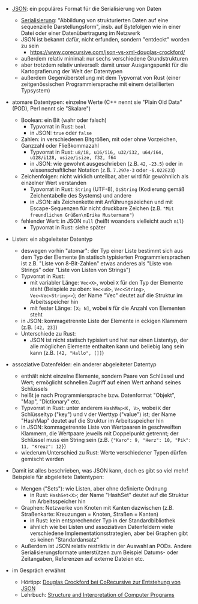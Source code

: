 - [JSON](https://de.wikipedia.org/w/index.php?title=JavaScript_Object_Notation&oldid=249644714): ein populäres Format für die Serialisierung von Daten
    - [Serialisierung](https://de.wikipedia.org/w/index.php?title=Serialisierung&oldid=241468956): "Abbildung von strukturierten Daten auf eine sequenzielle Darstellungsform", insb. auf Bytefolgen wie in einer Datei oder einer Datenübertragung im Netzwerk
    - JSON ist bekannt dafür, nicht erfunden, sondern "entdeckt" worden zu sein
        - https://www.corecursive.com/json-vs-xml-douglas-crockford/
    - außerdem relativ minimal: nur sechs verschiedene Grundstrukturen
    - aber trotzdem relativ universell: damit unser Ausgangspunkt für die Kartografierung der Welt der Datentypen
    - außerdem Gegenüberstellung mit dem Typvorrat von Rust (einer zeitgenössischen Programmiersprache mit einem detaillierten Typsystem)

- atomare Datentypen: einzelne Werte (C++ nennt sie "Plain Old Data" (POD), Perl nennt sie "Skalare")
    - Boolean: ein Bit (wahr oder falsch)
        - Typvorrat in Rust: `bool`
        - in JSON: `true` oder `false`
    - Zahlen: in verschiedenen Bitgrößen, mit oder ohne Vorzeichen, Ganzzahl oder Fließkommazahl
        - Typvorrat in Rust: `u8/i8, u16/i16, u32/i32, u64/i64, u128/i128, usize/isize, f32, f64`
        - in JSON: wie gewohnt ausgeschrieben (z.B. `42`, `-23.5`) oder in wissenschaftlicher Notation (z.B. `7.297e-3` oder `-6.022E23`)
    - Zeichenfolgen: nicht wirklich unteilbar, aber wird für gewöhnlich als einzelner Wert verstanden
        - Typvorrat in Rust: `String` (UTF-8), `OsString` (Kodierung gemäß Zeichentabelle des Systems) und andere
        - in JSON: als Zeichenkette mit Anführungszeichen und mit Escape-Sequenzen für nicht druckbare Zeichen (z.B. `"Mit freundlichen Grüßen\nErika Mustermann"`)
    - fehlender Wert: in JSON `null` (heißt woanders vielleicht auch `nil`)
        - Typvorrat in Rust: siehe später

- Listen: ein abgeleiteter Datentyp
    - deswegen vorhin "atomar": der Typ einer Liste bestimmt sich aus dem Typ der Elemente (in statisch typisierten Programmiersprachen ist z.B. "Liste von 8-Bit-Zahlen" etwas anderes als "Liste von Strings" oder "Liste von Listen von Strings")
    - Typvorrat in Rust:
        - mit variabler Länge: `Vec<X>`, wobei `X` für den Typ der Elemente steht (Beispiele zu oben: `Vec<u8>`, `Vec<String>`, `Vec<Vec<String>>`); der Name "Vec" deutet auf die Struktur im Arbeitsspeicher hin
        - mit fester Länge: `[X; N]`, wobei `N` für die Anzahl von Elementen steht
    - in JSON: kommagetrennte Liste der Elemente in eckigen Klammern (z.B. `[42, 23]`)
    - Unterschiede zu Rust:
        - JSON ist nicht statisch typisiert und hat nur einen Listentyp, der alle möglichen Elemente enthalten kann und beliebig lang sein kann (z.B. `[42, "Hallo", []]`)

- assoziative Datenfelder: ein anderer abgeleiteter Datentyp
    - enthält nicht einzelne Elemente, sondern Paare von Schlüssel und Wert; ermöglicht schnellen Zugriff auf einen Wert anhand seines Schlüssels
    - heißt je nach Programmiersprache bzw. Datenformat "Objekt", "Map", "Dictionary" etc.
    - Typvorrat in Rust: unter anderem `HashMap<K, V>`, wobei `K` der Schlüsseltyp ("key") und `V` der Werttyp ("value") ist; der Name "HashMap" deutet auf die Struktur im Arbeitsspeicher hin
    - in JSON: kommagetrennte Liste von Wertpaaren in geschweiften Klammern, die Wertpaare jeweils mit Doppelpunkt getrennt; der Schlüssel muss ein String sein (z.B. `{"Karo": 9, "Herz": 10, "Pik": 11, "Kreuz": 12}`)
    - wiederum Unterschied zu Rust: Werte verschiedener Typen dürfen gemischt werden

- Damit ist alles beschrieben, was JSON kann, doch es gibt so viel mehr! Beispiele für abgeleitete Datentypen:
    - Mengen ("Sets"): wie Listen, aber ohne definierte Ordnung
        - in Rust: `HashSet<X>`; der Name "HashSet" deutet auf die Struktur im Arbeitsspeicher hin
    - Graphen: Netzwerke von Knoten mit Kanten dazwischen (z.B. Straßenkarte: Kreuzungen = Knoten, Straßen = Kanten)
        - in Rust: kein entsprechender Typ in der Standardbibliothek
        - ähnlich wie bei Listen und assoziativen Datenfeldern viele verschiedene Implementationsstrategien, aber bei Graphen gibt es keinen "Standardansatz"
    - Außerdem ist JSON relativ restriktiv in der Auswahl an PODs. Andere Serialisierungsformate unterstützen zum Beispiel Datums- oder Zeitangaben, Referenzen auf externe Dateien etc.

- im Gespräch erwähnt
    - Hörtipp: [Douglas Crockford bei CoRecursive zur Entstehung von JSON](https://www.corecursive.com/json-vs-xml-douglas-crockford/)
    - Lehrbuch: [Structure and Interpretation of Computer Programs](https://en.wikipedia.org/w/index.php?title=Structure_and_Interpretation_of_Computer_Programs&oldid=1244483390)
